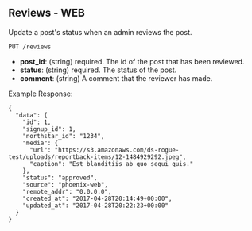 ## Reviews - WEB

Update a post's status when an admin reviews the post.

```
PUT /reviews
```

- **post_id**: (string) required.
  The id of the post that has been reviewed.
- **status**: (string) required.
  The status of the post.
- **comment**: (string)
  A comment that the reviewer has made.

Example Response:

```
{
  "data": {
    "id": 1,
    "signup_id": 1,
    "northstar_id": "1234",
    "media": {
      "url": "https://s3.amazonaws.com/ds-rogue-test/uploads/reportback-items/12-1484929292.jpeg",
      "caption": "Est blanditiis ab quo sequi quis."
    },
    "status": "approved",
    "source": "phoenix-web",
    "remote_addr": "0.0.0.0",
    "created_at": "2017-04-28T20:14:49+00:00",
    "updated_at": "2017-04-28T20:22:23+00:00"
  }
}
```
